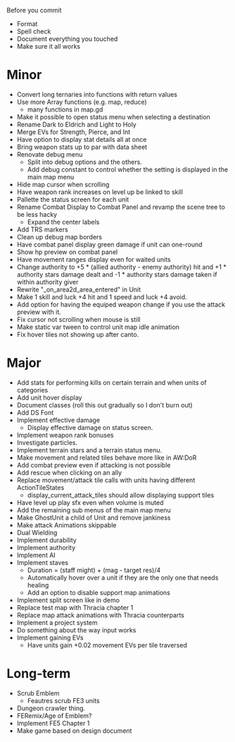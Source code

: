Before you commit
* Format
* Spell check
* Document everything you touched
* Make sure it all works

# Minor
* Convert long ternaries into functions with return values
* Use more Array functions (e.g. map, reduce)
	* many functions in map.gd
* Make it possible to open status menu when selecting a destination
* Rename Dark to Eldrich and Light to Holy
* Merge EVs for Strength, Pierce, and Int
* Have option to display stat details all at once
* Bring weapon stats up to par with data sheet
* Renovate debug menu
	* Split into debug options and the others.
	* Add debug constant to control whether the setting is displayed in the main map menu
* Hide map cursor when scrolling
* Have weapon rank increases on level up be linked to skill
* Pallette the status screen for each unit
* Rename Combat Display to Combat Panel and revamp the scene tree to be less hacky
	* Expand the center labels
* Add TRS markers
* Clean up debug map borders
* Have combat panel display green damage if unit can one-round
* Show hp preview on combat panel
* Have movement ranges display even for waited units
* Change authority to +5 * (allied authority - enemy authority) hit and +1 * authority stars damage dealt and -1 * authority stars damage taken if within authority giver
* Rewrite "_on_area2d_area_entered" in Unit
* Make 1 skill and luck +4 hit and 1 speed and luck +4 avoid.
* Add option for having the equiped weapon change if you use the attack preview with it.
* Fix cursor not scrolling when mouse is still
* Make static var tween to control unit map idle animation
* Fix hover tiles not showing up after canto.

# Major
* Add stats for performing kills on certain terrain and when units of categories
* Add unit hover display
* Document classes (roll this out gradually so I don't burn out)
* Add DS Font
* Implement effective damage
	* Display effective damage on status screen.
* Implement weapon rank bonuses
* Investigate particles.
* Implement terrain stars and a terrain status menu.
* Make movement and related tiles behave more like in AW:DoR
* Add combat preview even if attacking is not possible
* Add rescue when clicking on an ally
* Replace movement/attack tile calls with units having different ActionTileStates
	* display_current_attack_tiles should allow displaying support tiles
* Have level up play sfx even when volume is muted
* Add the remaining sub menus of the main map menu
* Make GhostUnit a child of Unit and remove jankiness
* Make attack Animations skippable
* Dual Wielding
* Implement durability
* Implement authority
* Implement AI
* Implement staves
	* Duration = (staff might) + (mag - target res)/4
	* Automatically hover over a unit if they are the only one that needs healing
	* Add an option to disable support map animations
* Implement split screen like in demo
* Replace test map with Thracia chapter 1
* Replace map attack animations with Thracia counterparts
* Implement a project system
* Do something about the way input works
* Implement gaining EVs
	* Have units gain +0.02 movement EVs per tile traversed

# Long-term
* Scrub Emblem
	* Feautres scrub FE3 units
* Dungeon crawler thing.
* FERemix/Age of Emblem?
* Implement FE5 Chapter 1
* Make game based on design document
